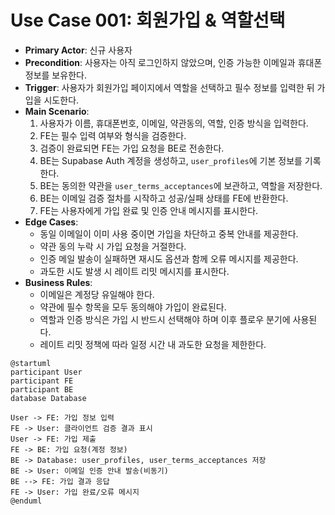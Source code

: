 # Use Case 001: 회원가입 & 역할선택

- **Primary Actor**: 신규 사용자
- **Precondition**: 사용자는 아직 로그인하지 않았으며, 인증 가능한 이메일과 휴대폰 정보를 보유한다.
- **Trigger**: 사용자가 회원가입 페이지에서 역할을 선택하고 필수 정보를 입력한 뒤 가입을 시도한다.
- **Main Scenario**:
  1. 사용자가 이름, 휴대폰번호, 이메일, 약관동의, 역할, 인증 방식을 입력한다.
  2. FE는 필수 입력 여부와 형식을 검증한다.
  3. 검증이 완료되면 FE는 가입 요청을 BE로 전송한다.
  4. BE는 Supabase Auth 계정을 생성하고, `user_profiles`에 기본 정보를 기록한다.
  5. BE는 동의한 약관을 `user_terms_acceptances`에 보관하고, 역할을 저장한다.
  6. BE는 이메일 검증 절차를 시작하고 성공/실패 상태를 FE에 반환한다.
  7. FE는 사용자에게 가입 완료 및 인증 안내 메시지를 표시한다.
- **Edge Cases**:
  - 동일 이메일이 이미 사용 중이면 가입을 차단하고 중복 안내를 제공한다.
  - 약관 동의 누락 시 가입 요청을 거절한다.
  - 인증 메일 발송이 실패하면 재시도 옵션과 함께 오류 메시지를 제공한다.
  - 과도한 시도 발생 시 레이트 리밋 메시지를 표시한다.
- **Business Rules**:
  - 이메일은 계정당 유일해야 한다.
  - 약관에 필수 항목을 모두 동의해야 가입이 완료된다.
  - 역할과 인증 방식은 가입 시 반드시 선택해야 하며 이후 플로우 분기에 사용된다.
  - 레이트 리밋 정책에 따라 일정 시간 내 과도한 요청을 제한한다.

```plantuml
@startuml
participant User
participant FE
participant BE
database Database

User -> FE: 가입 정보 입력
FE -> User: 클라이언트 검증 결과 표시
User -> FE: 가입 제출
FE -> BE: 가입 요청(계정 정보)
BE -> Database: user_profiles, user_terms_acceptances 저장
BE -> User: 이메일 인증 안내 발송(비동기)
BE --> FE: 가입 결과 응답
FE -> User: 가입 완료/오류 메시지
@enduml
```
